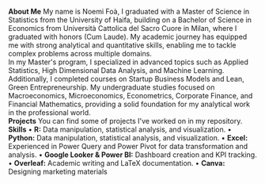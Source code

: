 **About Me**
My name is Noemi Foà, I graduated with a Master of Science in Statistics from the University of Haifa, building on a Bachelor of Science in Economics from Università Cattolica del Sacro Cuore in Milan, where I graduated with honors (Cum Laude). My academic journey has equipped me with strong analytical and quantitative skills, enabling me to tackle complex problems across multiple domains.   
In my Master's program, I specialized in advanced topics such as Applied Statistics, High Dimensional Data Analysis, and Machine Learning. Additionally, I completed courses on Startup Business Models and Lean, Green Entrepreneurship. 
My undergraduate studies focused on Macroeconomics, Microeconomics, Econometrics, Corporate Finance, and Financial Mathematics, providing a solid foundation for my analytical work in the professional world.  
**Projects**
You can find some of projects I've worked on in my repository.
**Skills**
•	**R:** Data manipulation, statistical analysis, and visualization.
•	**Python:** Data manipulation, statistical analysis, and visualization.
•	**Excel:** Experienced in Power Query and Power Pivot for data transformation and analysis.
•	**Google Looker & Power BI:** Dashboard creation and KPI tracking.
•	**Overleaf:** Academic writing and LaTeX documentation.
•	**Canva:** Designing marketing materials

